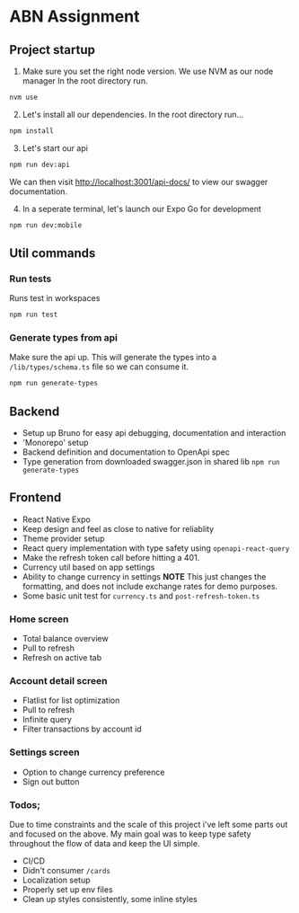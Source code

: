 # ABN Assignment

## Project startup

1. Make sure you set the right node version. We use NVM as our node manager In the root directory run.

```bash
nvm use
```

2. Let's install all our dependencies. In the root directory run...

```bash
npm install
```

3. Let's start our api

```bash
npm run dev:api
```

We can then visit [http://localhost:3001/api-docs/](http://localhost:3001/api-docs/) to view our swagger documentation.

4. In a seperate terminal, let's launch our Expo Go for development

```bash
npm run dev:mobile
```

## Util commands

### Run tests

Runs test in workspaces

```bash
npm run test
```

### Generate types from api

Make sure the api up.
This will generate the types into a `/lib/types/schema.ts` file so we can consume it.

```bash
npm run generate-types
```

## Backend

- Setup up Bruno for easy api debugging, documentation and interaction
- 'Monorepo' setup
- Backend definition and documentation to OpenApi spec
- Type generation from downloaded swagger.json in shared lib `npm run generate-types`

## Frontend

- React Native Expo
- Keep design and feel as close to native for reliablity
- Theme provider setup
- React query implementation with type safety using `openapi-react-query`
- Make the refresh token call before hitting a 401.
- Currency util based on app settings
- Ability to change currency in settings **NOTE** This just changes the formatting, and does not include exchange rates for demo purposes.
- Some basic unit test for `currency.ts` and `post-refresh-token.ts`

### Home screen

- Total balance overview
- Pull to refresh
- Refresh on active tab

### Account detail screen

- Flatlist for list optimization
- Pull to refresh
- Infinite query
- Filter transactions by account id

### Settings screen

- Option to change currency preference
- Sign out button

### Todos;

Due to time constraints and the scale of this project i've left some parts out and focused on the above. My main goal was to keep type safety throughout the flow of data and keep the UI simple.

- CI/CD
- Didn't consumer `/cards`
- Localization setup
- Properly set up env files
- Clean up styles consistently, some inline styles
